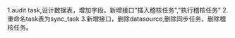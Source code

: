 1.audit task,设计数据表，增加字段。新增接口"插入稽核任务","执行稽核任务"
2.重命名task表为sync_task
3.新增接口，删除datasource,删除同步任务，删除稽核任务。